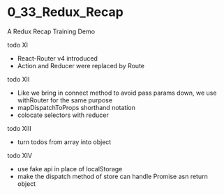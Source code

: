 # 0_33_Redux_Recap
A Redux Recap Training Demo

todo XI
- React-Router v4 introduced
- Action and Reducer were replaced by Route

todo XII
- Like we bring in connect method to avoid pass params down, we use withRouter for the same purpose
- mapDispatchToProps shorthand notation
- colocate selectors with reducer

todo XIII
- turn todos from array into object

todo XIV
- use fake api in place of localStorage
- make the dispatch method of store can handle Promise asn return object
 
